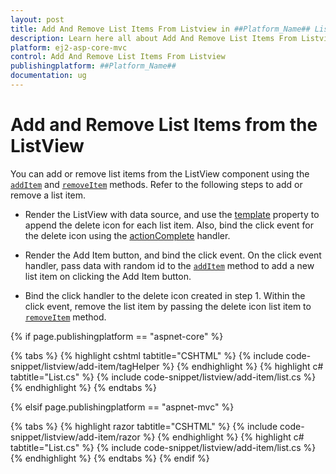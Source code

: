 ```yaml
---
layout: post
title: Add And Remove List Items From Listview in ##Platform_Name## Listview Component
description: Learn here all about Add And Remove List Items From Listview in Syncfusion ##Platform_Name## Listview component and more.
platform: ej2-asp-core-mvc
control: Add And Remove List Items From Listview
publishingplatform: ##Platform_Name##
documentation: ug
---
```


# Add and Remove List Items from the ListView

You can add or remove list items from the ListView component using the
[`addItem`](https://ej2.syncfusion.com/documentation/api/list-view/#additem) and
[`removeItem`](https://ej2.syncfusion.com/documentation/api/list-view/#removeitem) methods.
Refer to the following steps to add or remove a list item.

* Render the ListView with data source, and use the
[template](https://ej2.syncfusion.com/documentation/api/list-view/#template) property to append the delete icon
for each list item. Also, bind the click event for the delete icon using the
[actionComplete](https://ej2.syncfusion.com/documentation/api/list-view/#actioncomplete) handler.

* Render the Add Item button, and bind the click event. On the click event handler, pass data with random id to
the [`addItem`](https://ej2.syncfusion.com/documentation/api/list-view/#additem) method to add a
new list item on clicking the Add Item button.

* Bind the click handler to the delete icon created in step 1. Within the click event, remove the list item by passing the
delete icon list item to
[`removeItem`](https://ej2.syncfusion.com/documentation/api/list-view/#removeitem) method.

{% if page.publishingplatform == "aspnet-core" %}

{% tabs %}
{% highlight cshtml tabtitle="CSHTML" %}
{% include code-snippet/listview/add-item/tagHelper %}
{% endhighlight %}
{% highlight c# tabtitle="List.cs" %}
{% include code-snippet/listview/add-item/list.cs %}
{% endhighlight %}
{% endtabs %}

{% elsif page.publishingplatform == "aspnet-mvc" %}

{% tabs %}
{% highlight razor tabtitle="CSHTML" %}
{% include code-snippet/listview/add-item/razor %}
{% endhighlight %}
{% highlight c# tabtitle="List.cs" %}
{% include code-snippet/listview/add-item/list.cs %}
{% endhighlight %}
{% endtabs %}
{% endif %}

